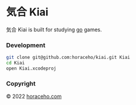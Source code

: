 # 気合 Kiai

気合 Kiai is built for studying [go](https://en.wikipedia.org/wiki/Go_(game)) games.

### Development
```bash
git clone git@github.com:horaceho/kiai.git Kiai
cd Kiai
open Kiai.xcodeproj
```

### Copyright

&copy; 2022 [horaceho.com](https://horaceho.com)
